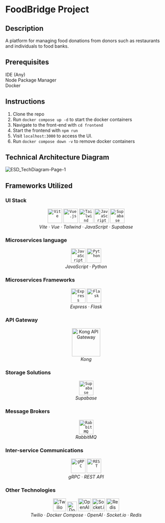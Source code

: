 # FoodBridge Project

## Description
A platform for managing food donations from donors such as restaurants and individuals to food banks.

## Prerequisites
IDE (Any) <br>
Node Package Manager <br>
Docker <br>

## Instructions
1. Clone the repo
2. Run `docker compose up -d` to start the docker containers
3. Navigate to the front-end with `cd frontend`
4. Start the frontend with `npm run`
5. Visit `localhost:3000` to access the UI.
6. Run `docker compose down -v` to remove docker containers


## Technical Architecture Diagram
![ESD_TechDiagram-Page-1](https://github.com/user-attachments/assets/65014e71-9437-47fd-a768-8e9787a314b5)


## Frameworks Utilized
### UI Stack
<div align="center">
	<code><img width="45" src="https://raw.githubusercontent.com/marwin1991/profile-technology-icons/refs/heads/main/icons/vite.png" alt="Vite" title="Vite"/></code>
	<code><img width="45" src="https://raw.githubusercontent.com/marwin1991/profile-technology-icons/refs/heads/main/icons/vue_js.png" alt="Vue.js" title="Vue.js"/></code>
	<code><img width="45" src="https://raw.githubusercontent.com/marwin1991/profile-technology-icons/refs/heads/main/icons/tailwind_css.png" alt="Tailwind CSS" title="Tailwind CSS"/></code>
	<code><img width="45" src="https://raw.githubusercontent.com/marwin1991/profile-technology-icons/refs/heads/main/icons/javascript.png" alt="JavaScript" title="JavaScript"/></code>
	<code><img width="45" src="https://raw.githubusercontent.com/marwin1991/profile-technology-icons/refs/heads/main/icons/supabase.png" alt="Supabase" title="Supabase"/></code> <br>
  <i>Vite · Vue · Tailwind · JavaScript · Supabase</i>
</div>

### Microservices language
<div align="center">
	<code><img width="45" src="https://raw.githubusercontent.com/marwin1991/profile-technology-icons/refs/heads/main/icons/javascript.png" alt="JavaScript" title="JavaScript"/></code>
	<code><img width="45" src="https://raw.githubusercontent.com/marwin1991/profile-technology-icons/refs/heads/main/icons/python.png" alt="Python" title="Python"/></code>
  <br>
  <i>JavaScript · Python</i>
</div>

### Microservices Frameworks
<div align="center">
	<code><img width="45" src="https://raw.githubusercontent.com/marwin1991/profile-technology-icons/refs/heads/main/icons/express.png" alt="Express" title="Express"/></code>
	<code><img width="45" src="https://raw.githubusercontent.com/marwin1991/profile-technology-icons/refs/heads/main/icons/flask.png" alt="Flask" title="Flask"/></code>
  <br>
  <i>Express · Flask</i>
</div> 

### API Gateway
<div align="center">
  <img src="https://konghq.com/wp-content/uploads/2018/08/kong-combination-mark-color-256px.png" alt="Kong API Gateway" width="88"/> <br>
  <i>Kong</i>
</div>


### Storage Solutions
<div align="center">
	<code><img width="45" src="https://raw.githubusercontent.com/marwin1991/profile-technology-icons/refs/heads/main/icons/supabase.png" alt="Supabase" title="Supabase"/></code><br>
  <i>Supabase</i>
</div>

### Message Brokers
<div align="center">
	<code><img width="45" src="https://raw.githubusercontent.com/marwin1991/profile-technology-icons/refs/heads/main/icons/rabbitmq.png" alt="RabbitMQ" title="RabbitMQ"/></code><br>
  <i>RabbitMQ</i>
</div>

### Inter-service Communications
<div align="center">
	<code><img width="45" src="https://raw.githubusercontent.com/marwin1991/profile-technology-icons/refs/heads/main/icons/grpc.png" alt="gRPC" title="gRPC"/></code>
	<code><img width="45" src="https://raw.githubusercontent.com/marwin1991/profile-technology-icons/refs/heads/main/icons/rest.png" alt="REST" title="REST"/></code><br>
  <i>gRPC · REST API</i>
</div>

### Other Technologies
<div align="center">
<img src="https://upload.wikimedia.org/wikipedia/commons/7/7e/Twilio-logo-red.svg" alt="Twilio" height="40"/>
<img src="https://upload.wikimedia.org/wikipedia/commons/4/4e/Docker_%28container_engine%29_logo.svg" alt="Docker" height="30"/>
  <img src="https://upload.wikimedia.org/wikipedia/commons/4/4d/OpenAI_Logo.svg" alt="OpenAI" height="40"/>
  <img src="https://upload.wikimedia.org/wikipedia/commons/9/96/Socket-io.svg" alt="Socket.io" height="40"/>
  <img src="https://upload.wikimedia.org/wikipedia/commons/6/64/Logo-redis.svg" alt="Redis" height="40"/><br>
  <i>Twilio · Docker Compose · OpenAI · Socket.io · Redis</i>
</div>
<!-- ## UI
donor-ui
foodbank-ui
volunteer-ui

## Services
accountInfo
confirmDelivery
findVolunteers
locating
notifyVolunteers
productListing
productValidation
authentication
hub
notification
route



## Usage
- Frontend: Visit `localhost:3000` to access the UI.
- API Documentation: Available at `localhost:4000/docs`.

## Contributing
Feel free to fork and create a pull request! -->

## License
MIT License

